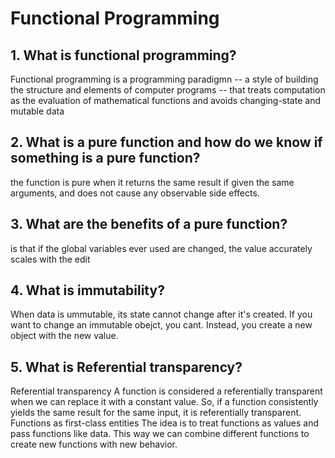 # Functional Programming #

## 1. What is functional programming? ##
Functional programming is a programming paradigmn -- a style of building the structure and elements of computer programs -- that treats computation as the evaluation of mathematical functions and avoids changing-state and mutable data

## 2. What is a pure function and how do we know if something is a pure function?

the function is pure when it returns the same result if given the same arguments, and does not cause any observable side effects. 

## 3. What are the benefits of a pure function?

is that if the global variables ever used are changed, the value accurately scales with the edit

## 4. What is immutability?

When data is ummutable, its state cannot change after it's created. If you want to change an immutable obejct, you cant. Instead, you create a new object with the new value.

## 5. What is Referential transparency?

Referential transparency A function is considered a referentially transparent when we can replace it with a constant value. So, if a function consistently yields the same result for the same input, it is referentially transparent. Functions as first-class entities The idea is to treat functions as values and pass functions like data. This way we can combine different functions to create new functions with new behavior.

